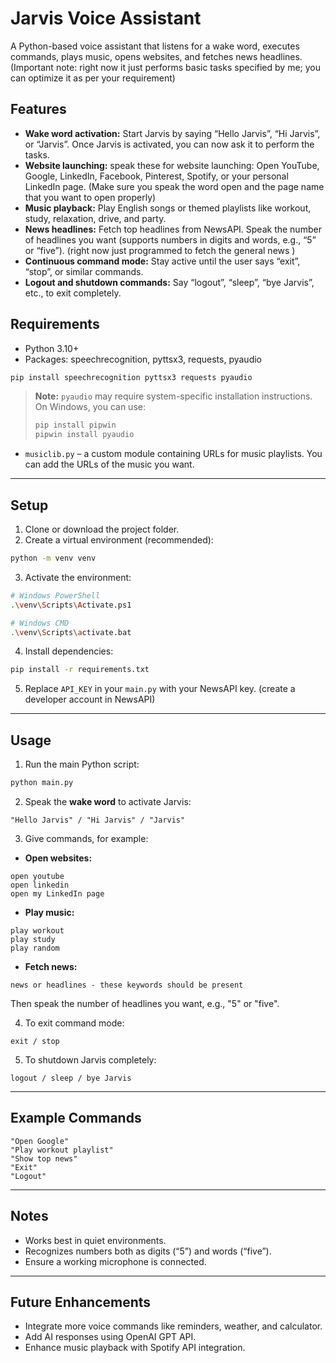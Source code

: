  
# Jarvis Voice Assistant

A Python-based voice assistant that listens for a wake word, executes commands, plays music, opens websites, and fetches news headlines.
(Important note: right now it just performs basic tasks specified by me; you can optimize it as per your requirement)

 

## Features

- **Wake word activation:** Start Jarvis by saying “Hello Jarvis”, “Hi Jarvis”, or “Jarvis”.
Once Jarvis is activated, you can now ask it to perform the tasks.
- **Website launching:** speak these for website launching: Open YouTube, Google, LinkedIn, Facebook, Pinterest, Spotify, or your personal LinkedIn page.
(Make sure you speak the word open and the page name that you want to open properly)
- **Music playback:** Play English songs or themed playlists like workout, study, relaxation, drive, and party.
- **News headlines:** Fetch top headlines from NewsAPI. Speak the number of headlines you want (supports numbers in digits and words, e.g., “5” or “five”).
(right now just programmed to fetch the general news )
- **Continuous command mode:** Stay active until the user says “exit”, “stop”, or similar commands. 
- **Logout and shutdown commands:** Say “logout”, “sleep”, “bye Jarvis”, etc., to exit completely.

 

## Requirements

- Python 3.10+
- Packages: speechrecognition, pyttsx3, requests, pyaudio

```bash
pip install speechrecognition pyttsx3 requests pyaudio
````

> **Note:** `pyaudio` may require system-specific installation instructions. On Windows, you can use:
>
> ```bash
> pip install pipwin
> pipwin install pyaudio
> ```

* `musiclib.py` – a custom module containing URLs for music playlists. You can add the URLs of the music you want.

---

## Setup

1. Clone or download the project folder.
2. Create a virtual environment (recommended):

```bash
python -m venv venv
```

3. Activate the environment:

```bash
# Windows PowerShell
.\venv\Scripts\Activate.ps1

# Windows CMD
.\venv\Scripts\activate.bat
```

4. Install dependencies:

```bash
pip install -r requirements.txt
```

5. Replace `API_KEY` in your `main.py` with your NewsAPI key. (create a developer account in NewsAPI)

---

## Usage

1. Run the main Python script:

```bash
python main.py
```

2. Speak the **wake word** to activate Jarvis:

```
"Hello Jarvis" / "Hi Jarvis" / "Jarvis"
```

3. Give commands, for example:

* **Open websites:**

```
open youtube
open linkedin
open my LinkedIn page
```

* **Play music:**

```
play workout
play study
play random
```

* **Fetch news:**

```
news or headlines - these keywords should be present
```

Then speak the number of headlines you want, e.g., "5" or "five".

4. To exit command mode:

```
exit / stop
```

5. To shutdown Jarvis completely:

```
logout / sleep / bye Jarvis
```

---

## Example Commands

```text
"Open Google"
"Play workout playlist"
"Show top news"
"Exit"
"Logout"
```

---

## Notes

* Works best in quiet environments.
* Recognizes numbers both as digits (“5”) and words (“five”).
* Ensure a working microphone is connected.

---

## Future Enhancements

* Integrate more voice commands like reminders, weather, and calculator.
* Add AI responses using OpenAI GPT API.
* Enhance music playback with Spotify API integration.

 
 
